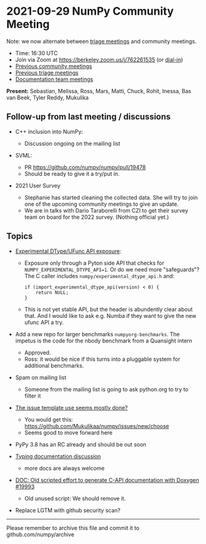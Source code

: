 # 2021-09-29 NumPy Community Meeting

Note: we now alternate between [triage meetings](https://hackmd.io/68i_JvOYQfy9ERiHgXMPvg) and community meetings.

- Time: 16:30 UTC
- Join via Zoom at https://berkeley.zoom.us/j/762261535 (or [dial-in](https://berkeley.zoom.us/u/aC3ENhycM))
- [Previous community meetings](https://github.com/numpy/archive/tree/master/status_meetings)
- [Previous triage meetings](https://github.com/numpy/archive/tree/master/triage_meetings)
- [Documentation team meetings](https://hackmd.io/oB_boakvRqKR-_2jRV-Qjg)


**Present:** Sebastian, Melissa, Ross, Mars, Matti, Chuck, Rohit, Inessa, Bas van Beek, Tyler Reddy, Mukulika


## Follow-up from last meeting / discussions

* C++ inclusion into NumPy:
  * Discussion ongoing on the mailing list

* SVML:
  * PR https://github.com/numpy/numpy/pull/19478
  * Should be ready to give it a try/put in.

* 2021 User Survey
  * Stephanie has started cleaning the collected data. She will try to join one of the upcoming community meetings to give an update.
  * We are in talks with Dario Taraborelli from CZI to get their survey team on board for the 2022 survey. (Nothing official yet.)


## Topics

* [Experimental DType/UFunc API exposure](https://github.com/numpy/numpy/pull/19919):
  * Exposure only through a Pyton side API that checks for `NUMPY_EXPERIMENTAL_DTYPE_API=1`.  Or do we need more "safeguards"?  The C caller includes `numpy/experimental_dtype_api.h` and:
    ```
    if (import_experimental_dtype_api(version) < 0) {
        return NULL;
    }
    ```
  * This is not yet stable API, but the header is abundently clear about that.  And I would like to ask e.g. Numba if they want to give the new ufunc API a try.

* Add a new repo for larger benchmarks `numpyorg-benchmarks`. The impetus is the code for the nbody benchmark from a Quansight intern
  - Approved.
  - Ross: it would be nice if this turns into a pluggable system for additional benchmarks.

* Spam on mailing list
  * Someone from the mailing list is going to ask python.org to try to filter it

* [The issue template use seems mostly done?](https://github.com/numpy/numpy/pull/19814)
  * You would get this: https://github.com/Mukulikaa/numpy/issues/new/choose
  * Seems good to move forward here

* PyPy 3.8 has an RC already and should be out soon

* [Typing documentation discussion](https://github.com/numpy/numpy/issues/19875)
  * more docs are always welcome

* [DOC: Old scripted effort to generate C-API documentation with Doxygen #19993 ](https://github.com/numpy/numpy/issues/19993)
  * Old unused script: We should remove it.

* Replace LGTM with github security scan?



---

Please remember to archive this file and commit it to github.com/numpy/archive



